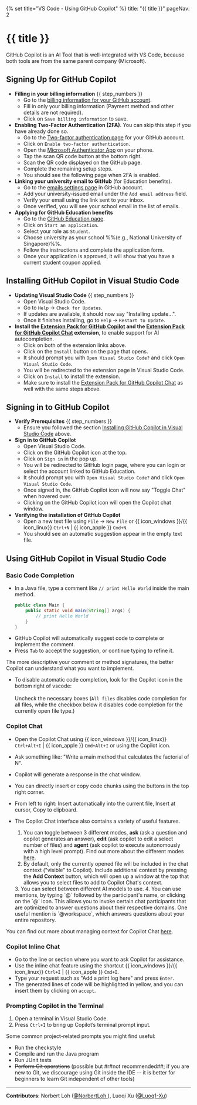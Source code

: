 {% set title="VS Code - Using GitHub Copilot" %}
<frontmatter>
  title: "{{ title }}"
  pageNav: 2
</frontmatter>

<include src="../common/common-fragments.md#wip-warning" />

# {{ title }}

GitHub Copilot is an AI Tool that is well-integrated with VS Code, because both tools are from the same parent company (Microsoft).

## Signing Up for GitHub Copilot

* **Filling in your billing information** {{ step_numbers }}
  * Go to the [billing information for your GitHub account](https://github.com/settings/billing/payment_information).
  * Fill in only your billing information (Payment method and other details are not required).<br>
    <pic src="images/copilotSignUp/billingInformation.png" width="400" />
  * Click on `Save billing information` to save.
* **Enabling Two-Factor Authentication (2FA)**. You can skip this step if you have already done so.
  * Go to the [Two-factor authentication page](https://github.com/settings/security) for your GitHub account.
  * Click on `Enable two-factor authentication`.
  * Open the [Microsoft Authenticator App](https://www.microsoft.com/en-us/security/mobile-authenticator-app) on your phone.
  * Tap the scan QR code button at the bottom right.<br>
    <pic src="images/copilotSignUp/scanQrCode.png" width="400" />
  * Scan the QR code displayed on the GitHub page.
  * Complete the remaining setup steps.
  * You should see the following page when 2FA is enabled.<br>
    <pic src="images/copilotSignUp/2faEnabled.png" width="400" />
* **Linking your university email to GitHub** (for Education benefits).
  * Go to the [emails settings page](https://github.com/settings/emails) in GitHub account.
  * Add your university-issued email under the `Add email address` field.
  * Verify your email using the link sent to your inbox.
  * Once verified, you will see your school email in the list of emails.
* **Applying for GitHub Education benefits**
  * Go to the [GitHub Education page](https://github.com/settings/education/benefits).
  * Click on `Start an application`.
  * Select your role as `Student`.
  * Choose university as your school %%(e.g., National University of Singapore)%%.
  * Follow the instructions and complete the application form.
  * Once your application is approved, it will show that you have a current student coupon applied.

## Installing GitHub Copilot in Visual Studio Code

* **Updating Visual Studio Code** {{ step_numbers }}
  * Open Visual Studio Code.
  * Go to `Help` → `Check for Updates`.
  * If updates are available, it should now say "Installing update…".
  * Once it finishes installing, go to `Help` → `Restart to Update`.
* **Install the [Extension Pack for GitHub Copilot](https://marketplace.visualstudio.com/items?itemName=GitHub.copilot) and the [Extension Pack for GitHub Copilot Chat](https://marketplace.visualstudio.com/items?itemName=GitHub.copilot) extension**, to enable support for AI autocompletion.
  * Click on both of the extension links above.
  * Click on the `Install` button on the page that opens.
  * It should prompt you with `Open Visual Studio Code?` and click `Open Visual Studio Code`.
  * You will be redirected to the extension page in Visual Studio Code.
  * Click on `Install` to install the extension.
  * Make sure to install the [Extension Pack for GitHub Copilot Chat](https://marketplace.visualstudio.com/items?itemName=GitHub.copilot) as well with the same steps above.

## Signing in to GitHub Copilot

* **Verify Prerequisites** {{ step_numbers }}
  * Ensure you followed the section [Installing GitHub Copilot in Visual Studio Code](#installing-github-copilot-in-visual-studio-code) above.
* **Sign in to GitHub Copilot**
  * Open Visual Studio Code.
  * Click on the GitHub Copilot icon at the top.<br>
    <pic src="images/vscCopilotSetup/copilotLogin.png" width="800" />
  * Click on `Sign in` in the pop up.
  * You will be redirected to GitHub login page, where you can login or select the account linked to GitHub Education.
  * It should prompt you with `Open Visual Studio Code?` and click `Open Visual Studio Code`.
  * Once signed in, the GitHub Copilot icon will now say "Toggle Chat" when hovered over.
  * Clicking on the GitHub Copilot icon will open the Copilot chat window.
* **Verifying the installation of GitHub Copilot**
  * Open a new text file using `File` → `New File` or {{ icon_windows }}/{{ icon_linux}} `Ctrl+N` | {{ icon_apple }} `Cmd+N`.
  * You should see an automatic suggestion appear in the empty text file.<br>
    <pic src="images/vscCopilotSetup/copilotSuggestion.png" width="800" />

## Using GitHub Copilot in Visual Studio Code

### Basic Code Completion
  * In a Java file, type a comment like `// print Hello World` inside the main method.
    ```java
    public class Main {
        public static void main(String[] args) {
            // print Hello World
        }
    }
    ```
  * GitHub Copilot will automatically suggest code to complete or implement the comment.<br>
    <pic src="images/vscCopilotUsage/basicCodeCompletion.png" width="400" />
  * Press `Tab` to accept the suggestion, or continue typing to refine it.
  <box type="tip" seamless>
    The more descriptive your comment or method signatures, the better Copilot can understand what you want to implement.
  </box>

  * To disable automatic code completion, look for the Copilot icon in the bottom right of vscode:<br>
  <pic src="images/vscCopilotUsage/copilotIconBottomBar.png" width="400" /><br>
  Uncheck the necessary boxes (`All files` disables code completion for all files, while the checkbox below it disables code completion for the currently open file type.)
  <pic src="images/vscCopilotUsage/copilotDisableCodeCompletion.png" width="400" />


### Copilot Chat

  * Open the Copilot Chat using {{ icon_windows }}/{{ icon_linux}} `Ctrl+Alt+I` | {{ icon_apple }} `Cmd+Alt+I` or using the Copilot icon.
  * Ask something like: "Write a main method that calculates the factorial of N".
  * Copilot will generate a response in the chat window.<br>
    <pic src="images/vscCopilotUsage/copilotChat.png" width="400" />
  * You can directly insert or copy code chunks using the buttons in the top right corner.
  * From left to right: Insert automatically into the current file, Insert at cursor, Copy to clipboard.<br>
    <pic src="images/vscCopilotUsage/copilotChatButtons.png" width="100" />

  * The Copilot Chat interface also contains a variety of useful features.<br>
    <pic src="images/vscCopilotUsage/copilotChatInterface.png" width="400" />
    1. You can toggle between 3 different modes, **ask** (ask a question and copilot generates an answer), **edit** (ask copilot to edit a select number of files) and **agent** (ask copilot to execute autonomously with a high level prompt). Find out more about the different modes [here](https://github.blog/ai-and-ml/github-copilot/copilot-ask-edit-and-agent-modes-what-they-do-and-when-to-use-them/).
    2. By default, only the currently opened file will be included in the chat context ("visible" to Copilot). Include additional context by pressing the **Add Context** button, which will open up a window at the top that allows you to select files to add to Copilot Chat's context. <br>
    <pic src="images/vscCopilotUsage/copilotChatAddContext.png" width="600" />
    3. You can select between different AI models to use.
    4. You can use mentions, by typing `@` followed by the participant's name, or clicking on the `@` icon. This allows you to invoke certain chat participants that are optimized to answer questions about their respective domains. One useful mention is `@workspace`, which answers questions about your entire repository.

  <box type="tip" seamless markdown>
    You can find out more about managing context for Copilot Chat <a href="https://code.visualstudio.com/docs/copilot/chat/copilot-chat-context">here</a>.
  </box>


### Copilot Inline Chat

  * Go to the line or section where you want to ask Copilot for assistance.
  * Use the inline chat feature using the shortcut {{ icon_windows }}/{{ icon_linux}} `Ctrl+I` | {{ icon_apple }} `Cmd+I`.
  * Type your request such as "Add a print log here" and press `Enter`.
  * The generated lines of code will be highlighted in yellow, and you can insert them by clicking on `accept`.<br>
    <pic src="images/vscCopilotUsage/copilotInline.png" width="600" />

### Prompting Copilot in the Terminal

1. Open a terminal in Visual Studio Code.
1. Press `Ctrl+I` to bring up Copilot’s terminal prompt input.<br>
    <pic src="images/vscCopilotUsage/copilotTerminal.png" width="600" />

Some common project-related prompts you might find useful:

* Run the checkstyle
* Compile and run the Java program
* Run JUnit tests
* ~~Perform Git operations~~ (possible but #r#not recommended##; if you are new to Git, we discourage using Git inside the IDE -- it is better for beginners to learn Git independent of other tools)

---

**Contributors**: Norbert Loh ([@NorbertLoh ](https://github.com/NorbertLoh )), Luoqi Xu ([@Luoq1-Xu](https://github.com/Luoq1-Xu))

